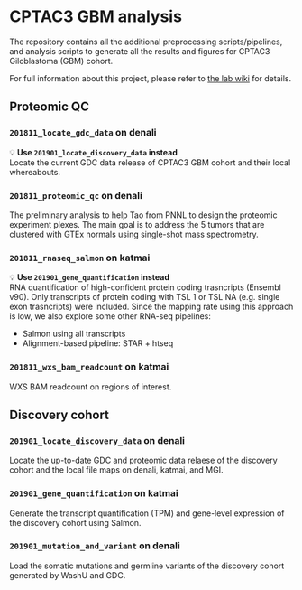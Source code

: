 # CPTAC3 GBM analysis
The repository contains all the additional preprocessing scripts/pipelines, and
analysis scripts to generate all the results and figures for CPTAC3
Giloblastoma (GBM) cohort.

For full information about this project, please refer to [the lab wiki][wiki]
for details.

[wiki]: https://confluence.ris.wustl.edu/pages/viewpage.action?pageId=37130883


## Proteomic QC
### `201811_locate_gdc_data` on denali
💡 **Use `201901_locate_discovery_data` instead**<br>
Locate the current GDC data release of CPTAC3 GBM cohort and their local
whereabouts.


### `201811_proteomic_qc` on denali
The preliminary analysis to help Tao from PNNL to design the proteomic
experiment plexes. The main goal is to address the 5 tumors that are clustered
with GTEx normals using single-shot mass spectrometry.


### `201811_rnaseq_salmon` on katmai
💡 **Use `201901_gene_quantification` instead**<br>
RNA quantification of high-confident protein coding trasncripts (Ensembl v90).
Only transcripts of protein coding with TSL 1 or TSL NA (e.g. single exon
trasncripts) were included. Since the mapping rate using this approach is low,
we also explore some other RNA-seq pipelines:

- Salmon using all transcripts
- Alignment-based pipeline: STAR + htseq


### `201811_wxs_bam_readcount` on katmai
WXS BAM readcount on regions of interest.



## Discovery cohort
### `201901_locate_discovery_data` on denali
Locate the up-to-date GDC and proteomic data relaese of the discovery cohort
and the local file maps on denali, katmai, and MGI.


### `201901_gene_quantification` on katmai
Generate the transcript quantification (TPM) and gene-level expression of the
discovery cohort using Salmon.


### `201901_mutation_and_variant` on denali
Load the somatic mutations and germline variants of the discovery cohort
generated by WashU and GDC.
